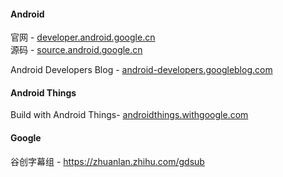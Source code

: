 #### Android

官网 - [developer.android.google.cn](https://developer.android.google.cn/)  
源码 - [source.android.google.cn](https://source.android.google.cn/)  

Android Developers Blog - [android-developers.googleblog.com](https://android-developers.googleblog.com/)  

#### Android Things

Build with Android Things- [androidthings.withgoogle.com](https://androidthings.withgoogle.com/) 


#### Google

谷创字幕组 - https://zhuanlan.zhihu.com/gdsub